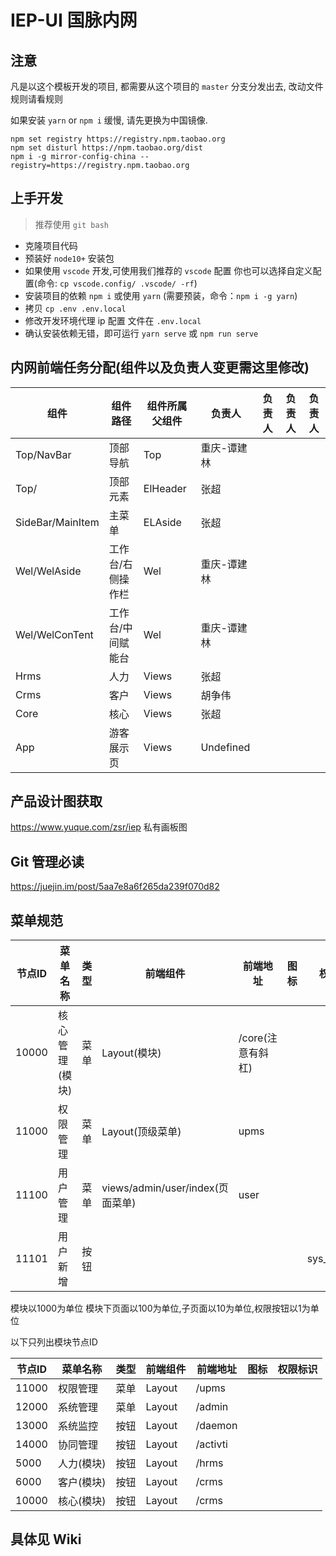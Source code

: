 # IEP-UI 国脉内网

## 注意

凡是以这个模板开发的项目, 都需要从这个项目的 `master` 分支分发出去, 改动文件规则请看规则

如果安装 `yarn` or `npm i` 缓慢, 请先更换为中国镜像.
```
npm set registry https://registry.npm.taobao.org
npm set disturl https://npm.taobao.org/dist
npm i -g mirror-config-china --registry=https://registry.npm.taobao.org
```

## 上手开发

> 推荐使用 `git bash`

- 克隆项目代码
- 预装好 `node10+` 安装包
- 如果使用 `vscode` 开发,可使用我们推荐的 `vscode` 配置 你也可以选择自定义配置(命令: `cp vscode.config/ .vscode/ -rf`)
- 安装项目的依赖 `npm i` 或使用 `yarn` (需要预装，命令：`npm i -g yarn`)
- 拷贝 `cp .env .env.local`
- 修改开发环境代理 ip 配置 文件在 `.env.local`
- 确认安装依赖无错，即可运行 `yarn serve` 或 `npm run serve`

## 内网前端任务分配(组件以及负责人变更需这里修改)

| 组件             | 组件路径          | 组件所属父组件 | 负责人      | 负责人 | 负责人 | 负责人 |
|------------------|-------------------|----------------|-------------|--------|--------|--------|
| Top/NavBar       | 顶部导航          | Top            | 重庆-谭建林 |        |        |        |
| Top/             | 顶部元素          | ElHeader       | 张超        |        |        |        |
| SideBar/MainItem | 主菜单            | ELAside        | 张超        |        |        |        |
| Wel/WelAside     | 工作台/右侧操作栏 | Wel            | 重庆-谭建林 |        |        |        |
| Wel/WelConTent   | 工作台/中间赋能台 | Wel            | 重庆-谭建林 |        |        |        |
| Hrms             | 人力              | Views          | 张超        |        |        |        |
| Crms             | 客户              | Views          | 胡争伟      |        |        |        |
| Core             | 核心              | Views          | 张超        |        |        |        |
| App              | 游客展示页        | Views          | Undefined   |        |        |        |

## 产品设计图获取

https://www.yuque.com/zsr/iep
私有画板图

## Git 管理必读

https://juejin.im/post/5aa7e8a6f265da239f070d82

## 菜单规范

| 节点ID | 菜单名称 | 类型 | 前端组件               | 前端地址 | 图标 | 权限标识     |
|--------|----------|------|------------------------|----------|------|--------------|
| 10000   | 核心管理(模块) | 菜单 | Layout(模块)                 | /core(注意有斜杠)    |      |              |
| 11000   | 权限管理 | 菜单 | Layout(顶级菜单)              | upms    |      |              |
| 11100   | 用户管理 | 菜单 | views/admin/user/index(页面菜单) | user     |      |              |
| 11101   | 用户新增 | 按钮 |                        |          |      | sys_user_add |

模块以1000为单位
模块下页面以100为单位,子页面以10为单位,权限按钮以1为单位

以下只列出模块节点ID

| 节点ID | 菜单名称 | 类型 | 前端组件 | 前端地址 | 图标 | 权限标识 |
|--------|----------|------|----------|----------|------|----------|
| 11000   | 权限管理 | 菜单 | Layout   | /upms    |      |          |
| 12000   | 系统管理 | 菜单 | Layout   | /admin   |      |          |
| 13000   | 系统监控 | 按钮 | Layout   | /daemon  |      |          |
| 14000   | 协同管理 | 按钮 | Layout   | /activti |      |          |
| 5000   | 人力(模块)     | 按钮 | Layout   | /hrms    |      |          |
| 6000   | 客户(模块)     | 按钮 | Layout   | /crms    |      |          |
| 10000   | 核心(模块)     | 按钮 | Layout   | /crms    |      |          |

## 具体见 Wiki